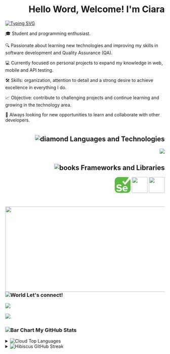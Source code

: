 

<h1 align= right> Hello Word, Welcome! I'm Ciara </h1>
<a href="https://git.io/typing-svg"><img src="https://readme-typing-svg.demolab.com?font=Fira+Code&weight=100&duration=4000&pause=500&color=F7F7F7&random=false&width=435&lines=%F0%9F%92%BB+i'm+a+test+analyst+;%E2%9D%A3%EF%B8%8F+i'm+love+coding!!;%F0%9F%8F%A0+I'm+live+in+S%C3%A3o+Paulo%2C+Brazil;%F0%9F%92%AC+I'm+speak+eng+and+ofc+pt" alt="Typing SVG" /></a>

<div>
 
🎓 Student and programming enthusiast.

🔍 Passionate about learning new technologies and improving my skills in software development and Quality Assurance (QA).

💻 Currently focused on personal projects to expand my knowledge in web, mobile and API testing.

🛠️ Skills: organization, attention to detail and a strong desire to achieve excellence in everything I do.

📈 Objective: contribute to challenging projects and continue learning and growing in the technology area.

🌱 Always looking for new opportunities to learn and collaborate with other developers.</div>

#



<div align=right>
<h2> <img src= "https://github.com/Tarikul-Islam-Anik/Animated-Fluent-Emojis/blob/master/Emojis/Activities/Diamond%20Suit.png?raw=true" alt="diamond" width="30" height="30"> Languages and Technologies </h2>
<a href="https://skillicons.dev">
  <img src="https://skillicons.dev/icons?i=js,ts,html,css,java" />
</a>

<h2> <img src= "https://github.com/Tarikul-Islam-Anik/Animated-Fluent-Emojis/blob/master/Emojis/Objects/Books.png?raw=true" alt="books" width="30" height="30"> Frameworks and Libraries </h2>
<div>
  <img src="https://raw.githubusercontent.com/tandpfun/skill-icons/65dea6c4eaca7da319e552c09f4cf5a9a8dab2c8/icons/Selenium.svg" width=50 height=50/>
 <img src="https://cdn.jsdelivr.net/gh/devicons/devicon@latest/icons/vscode/vscode-original.svg" width=50 height=50/>
 <img src="https://cdn.jsdelivr.net/gh/devicons/devicon@latest/icons/eclipse/eclipse-original.svg" width=50 height=50 />
</div>
</div>

#

<img align="right" width="540" height="270" src=https://i.pinimg.com/originals/61/8f/08/618f083c61a7460ce0a6064319af41bd.gif>

### <img src="https://github.com/Tarikul-Islam-Anik/Animated-Fluent-Emojis/blob/master/Emojis/Travel%20and%20places/World%20Map.png" alt="World" width="30" height="30"/> Let's connect!
<div>
<a href="mailto:ciarade0206@gmail.com?subject=Olá Ciara!" target="_blank"><img src="https://img.shields.io/badge/Gmail-D14836?style=for-the-badge&logo=gmail&logoColor=white" target="_blank"></a>

<a href="https://www.linkedin.com/in/ciaradepaulanascimento0206/" target="_blanc"><img src="https://img.shields.io/badge/LinkedIn-0077B5?style=for-the-badge&logo=linkedin&logoColor=white" target="_blank"></a> 
</div>

### <img src="https://raw.githubusercontent.com/Tarikul-Islam-Anik/Animated-Fluent-Emojis/master/Emojis/Objects/Bar%20Chart.png" alt="Bar Chart" width="30" height="30" /> My GitHub Stats
<details>
  <summary> <img src="https://github.com/Tarikul-Islam-Anik/Animated-Fluent-Emojis/blob/master/Emojis/Travel%20and%20places/Cloud.png" alt="Cloud" width="25" height="25" /> Top Languages
  </summary>
  <p>
     <img height="180em" src="https://github-readme-stats-git-masterrstaa-rickstaa.vercel.app/api/top-langs/?username=CiCi0100&line_height=10&card_width=290&layout=compact&hide_title=false&count_private=true&langs_count=4&show_icons=true&theme=dracula">
  </p>
</details>
<details>
  <summary> <img src="https://github.com/Tarikul-Islam-Anik/Animated-Fluent-Emojis/blob/master/Emojis/Animals/Hibiscus.png" alt="Hibiscus" width="25" height="25" /> GitHub Streak </summary>
  <p>
    <img height="180em" src="https://github-readme-stats-git-masterrstaa-rickstaa.vercel.app/api?username=CiCi0100&hide_title=true&show_icons=true&include_all_commits=false&count_private=true&theme=dracula">
  </p>
</details>


